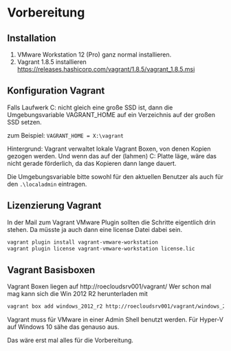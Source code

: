 # Vorbereitung

## Installation

1. VMware Workstation 12 (Pro) ganz normal installieren.
2. Vagrant 1.8.5 installieren https://releases.hashicorp.com/vagrant/1.8.5/vagrant_1.8.5.msi

## Konfiguration Vagrant

Falls Laufwerk C: nicht gleich eine große SSD ist, dann die Umgebungsvariable VAGRANT_HOME auf ein Verzeichnis auf der großen SSD setzen.

zum Beispiel:  `VAGRANT_HOME = X:\vagrant`

Hintergrund: Vagrant verwaltet lokale Vagrant Boxen, von denen Kopien gezogen werden. Und wenn das auf der (lahmen) C: Platte läge, wäre das nicht gerade förderlich, da das Kopieren dann lange dauert.

Die Umgebungsvariable bitte sowohl für den aktuellen Benutzer als auch für den `.\localadmin` eintragen.

## Lizenzierung Vagrant

In der Mail zum Vagrant VMware Plugin sollten die Schritte eigentlich drin stehen. Da müsste ja auch dann eine license Datei dabei sein.

```bash
vagrant plugin install vagrant-vmware-workstation
vagrant plugin license vagrant-vmware-workstation license.lic
```


## Vagrant Basisboxen

Vagrant Boxen liegen auf http://roecloudsrv001/vagrant/ 
Wer schon mal mag kann sich die Win 2012 R2 herunterladen mit

```bash
vagrant box add windows_2012_r2 http://roecloudsrv001/vagrant/windows_2012_r2_vmware.box
```

Vagrant muss für VMware in einer Admin Shell benutzt werden. Für Hyper-V auf Windows 10 sähe das genauso aus.

Das wäre erst mal alles für die Vorbereitung.

